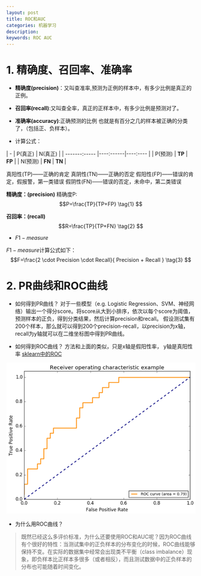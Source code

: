 ```yaml
---
layout: post
title: ROC和AUC
categories: 机器学习
description: 
keywords: ROC AUC
---
```




# 1. 精确度、召回率、准确率

+ **精确度(precision)**：又叫查准率,预测为正例的样本中，有多少比例是真正的正例。
+ **召回率(recall)**:又叫查全率，真正的正样本中，有多少比例是预测对了。


+ **准确率(accuracy)**:正确预测的比例
也就是有百分之几的样本被正确的分类了，（包括正、负样本）。


+ 计算公式：

|   -      |   P(真正)   | N(真正) |
| -------:----- |----:------|----:---- |
| P(预测)  |  **TP** | **FP** |
| N(预测)  | **FN** |  **TN**  |

真阳性(TP)——正确的肯定 
真阴性(TN)——正确的否定 
假阳性(FP)——错误的肯定，假报警，第一类错误 
假阴性(FN)——错误的否定，未命中，第二类错误

**精确度：(precision)**
精确度P:
$$P=\frac{TP}{TP+FP} \tag{1}
$$

**召回率：(recall)**
$$R=\frac{TP}{TP+FN} \tag{2}
$$

+ $F1-measure$

$F1-measure$计算公式如下：
$$F=\frac{2 \cdot Precision \cdot Recall}{ Precision + Recall  }   \tag{3}
$$


# 2. PR曲线和ROC曲线

+ 如何得到PR曲线？
对于一些模型（e.g. Logistic Regression、SVM、神经网络）输出一个得分score。将score从大到小排序，依次以每个score为阈值，预测样本的正负，得到分类结果，然后计算precision和recall。
假设测试集有200个样本，那么就可以得到200个precision-recall，以precision为x轴，recall为y轴就可以在二维坐标图中得到PR曲线。



+ 如何得到ROC曲线？
方法和上面的类似，只是x轴是假阳性率， y轴是真阳性率
[sklearn中的ROC](http://scikit-learn.org/stable/modules/model_evaluation.html#receiver-operating-characteristic-roc)


![](/images/posts/MachineLearning/ROC和AUC-ROC曲线.png)

+ 为什么用ROC曲线？
>既然已经这么多评价标准，为什么还要使用ROC和AUC呢？因为ROC曲线有个很好的特性：当测试集中的正负样本的分布变化的时候，ROC曲线能够保持不变。在实际的数据集中经常会出现类不平衡（class imbalance）现象，即负样本比正样本多很多（或者相反），而且测试数据中的正负样本的分布也可能随着时间变化。



<br><br><br><br><br><br><br>




